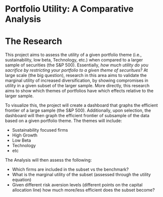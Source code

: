 # Portfolio Utility: A Comparative Analysis
# The Research
This project aims to assess the utility of a given portfolio theme (i.e., sustainability, low beta, Technology, etc.) when compared to a larger sample of securities (the S&P 500). Essentially, *how much utility do you sacrifice by restricting your portfolio to a given theme of securitues?* At large scale (the big question), research in this area aims to validate the marginal utility of increased diversification, by showing compromises in utility in a given subset of the larger sample. More directly, this research aims to show which themes of portfolios have which effects relative to the larger sample.

To visualize this, the project will create a dashboard that graphs the efficient frontier of a large sample (the S&P 500). Additionally, upon selection, the dashboard will then graph the efficient frontier of subsample of the data based on a given portfolio theme. The themes will include:
- Sustainability focused firms
- High Growth
- Low Beta
- Technology
- etc

The Analysis will then assess the following:
- Which firms are included in the subset vs the benchmark?
- What is the marginal utility of the subset (assessed through the utility equation)
- Given different risk aversion levels (different points on the capital allocation line) how much more/less efficient does the subset become?




